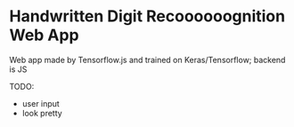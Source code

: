 # Handwritten Digit Recoooooognition Web App

Web app made by Tensorflow.js and trained on Keras/Tensorflow; backend is JS

TODO: 
- user input
- look pretty
